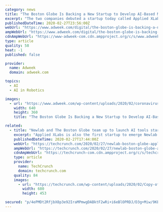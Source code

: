 ```yaml
---
category: news
title: "The Boston Globe Is Backing a New Startup to Develop AI-Based Media Tools"
excerpt: "The two companies debuted a startup today called Applied XLabs that will build tools for media companies ... Newlab counts around 150 startups as members, providing them access to expensive AI and robotics tools. The portfolio is heavy on AI-related ventures, but it also encompasses startups based around other emerging fields, like blockchain ..."
publishedDateTime: 2020-02-27T23:56:00Z
webUrl: "https://www.adweek.com/digital/the-boston-globe-is-backing-a-new-startup-to-develop-ai-based-media-tools/"
ampWebUrl: "https://www.adweek.com/digital/the-boston-globe-is-backing-a-new-startup-to-develop-ai-based-media-tools/amp/"
cdnAmpWebUrl: "https://www-adweek-com.cdn.ampproject.org/c/s/www.adweek.com/digital/the-boston-globe-is-backing-a-new-startup-to-develop-ai-based-media-tools/amp/"
type: article
quality: 58
heat: -1
published: false

provider:
  name: Adweek
  domain: adweek.com

topics:
  - AI
  - AI in Robotics

images:
  - url: "https://www.adweek.com/wp-content/uploads/2020/02/coronavirus-olympics-tokyo-content-2020-640x360.jpg"
    width: 640
    height: 360
    title: "The Boston Globe Is Backing a New Startup to Develop AI-Based Media Tools"

related:
  - title: "Newlab and The Boston Globe team up to launch AI tools startup applied XLabs"
    excerpt: "Applied XLabs is also the first startup to emerge Newlab’s venture studio program. When we first visited Newlab back in 2016, it described itself as a workspace for companies in robotics, AI and other fields. Now it’s created a studio model where it aims to bring together “diverse stakeholders” to create new companies in frontier tech."
    publishedDateTime: 2020-02-27T17:44:00Z
    webUrl: "https://techcrunch.com/2020/02/27/newlab-boston-globe-applied-xlabs/"
    ampWebUrl: "https://techcrunch.com/2020/02/27/newlab-boston-globe-applied-xlabs/amp/"
    cdnAmpWebUrl: "https://techcrunch-com.cdn.ampproject.org/c/s/techcrunch.com/2020/02/27/newlab-boston-globe-applied-xlabs/amp/"
    type: article
    provider:
      name: TechCrunch
      domain: techcrunch.com
    quality: 84
    images:
      - url: "https://techcrunch.com/wp-content/uploads/2020/02/Copy-of-NEW-LAB-img_1796-1.jpg?w=680"
        width: 680
        height: 453

secured: "p/4ePMDt2RfjbX8p3e92IraMPmwgDABktF2wRi+i6eBlOPRDJ/D3g+Miw/9KECTmlfkmYMqRssTEXu5wnPjMrhF0i3yxx+2nMfrHBYkLLvg77Y04a/kTQjlSfTh+or7na9D1mTjHR2iF0co8jqTnDzvx+LhXxzEv8YyBUFN+oCpSY5FuzPhR2zyJlxeBnSD334LSEoSDXQ2Wzto30oUJwpCYVWKsoUjfP1Tij6dsP/BWmQd+46yrnRKE0jeXVkWmJbJQCHB4i4YZ3xB2B/AsUf73xDQP6cQPCQnhMxxZEGKawYU1RhPvtLMxFfgdX9Qa;/CdvsymvHUpLFZdUGvqn0Q=="
---
```


